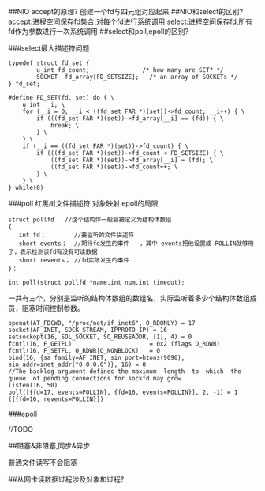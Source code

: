 ##NIO accept的原理?
创建一个fd与四元组对应起来
##NIO和select的区别?
accept:进程空间保存fd集合,对每个fd进行系统调用
select:进程空间保存fd,所有fd作为参数进行一次系统调用
##select和poll,epoll的区别?

###select最大描述符问题
```
typedef struct fd_set {
        u_int fd_count;               /* how many are SET? */
        SOCKET  fd_array[FD_SETSIZE];   /* an array of SOCKETs */
} fd_set; 
```
```
#define FD_SET(fd, set) do { \
    u_int __i; \
    for (__i = 0; __i < ((fd_set FAR *)(set))->fd_count; __i++) { \
        if (((fd_set FAR *)(set))->fd_array[__i] == (fd)) { \
            break; \
        } \
    } \
    if (__i == ((fd_set FAR *)(set))->fd_count) { \
        if (((fd_set FAR *)(set))->fd_count < FD_SETSIZE) { \
            ((fd_set FAR *)(set))->fd_array[__i] = (fd); \
            ((fd_set FAR *)(set))->fd_count++; \
        } \
    } \
} while(0) 

```
[](https://www.cnblogs.com/hnrainll/archive/2011/12/13/2285973.html)
[](https://blog.csdn.net/dog250/article/details/105896693)


###poll
红黑树文件描述符
对象映射
epoll的局限

```
struct pollfd   //这个结构体一般会被定义为结构体数组
{
   int fd；        //要监听的文件描述符
   short events；  //期待fd发生的事件   ，其中 events把他设置成 POLLIN就够用了，表示检测该fd有没有可读数据
   short revents； //fd实际发生的事件
}；

int poll(struct pollfd *name,int num,int timeout);
```
一共有三个，分别是监听的结构体数组的数组名，实际监听着多少个结构体数组成员，阻塞时间控制参数。
[](https://blog.csdn.net/u014453898/article/details/53992003)

```
openat(AT_FDCWD, "/proc/net/if_inet6", O_RDONLY) = 17
socket(AF_INET, SOCK_STREAM, IPPROTO_IP) = 16
setsockopt(16, SOL_SOCKET, SO_REUSEADDR, [1], 4) = 0
fcntl(16, F_GETFL)                      = 0x2 (flags O_RDWR)
fcntl(16, F_SETFL, O_RDWR|O_NONBLOCK)   = 0
bind(16, {sa_family=AF_INET, sin_port=htons(9090), sin_addr=inet_addr("0.0.0.0")}, 16) = 0
//The backlog argument defines the maximum  length  to  which  the queue  of pending connections for sockfd may grow
listen(16, 50)
poll([{fd=17, events=POLLIN}, {fd=16, events=POLLIN}], 2, -1) = 1 ([{fd=16, revents=POLLIN}])
```
###epoll

//TODO

[](https://cloud.tencent.com/developer/article/1401558)
##阻塞&非阻塞,同步&异步

普通文件读写不会阻塞

##从网卡读数据过程涉及对象和过程?


